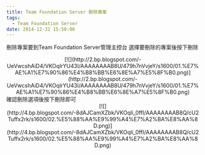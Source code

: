 ```yaml
---
title: Team Foundation Server 刪除專案
tags:
  - Team Foundation Server
date: 2014-12-31 15:50:00
---
```


刪除專案要到Team Foundation Server管理主控台
選擇要刪除的專案後按下刪除
<div class="separator" style="clear: both; text-align: center;">[![](http://2.bp.blogspot.com/-UeVwcshAiD4/VKOqlrYU43I/AAAAAAAAB8U/479h7nVvjeY/s1600/01.%E7%AE%A1%E7%90%86%E4%B8%BB%E6%8E%A7%E5%8F%B0.png)](http://2.bp.blogspot.com/-UeVwcshAiD4/VKOqlrYU43I/AAAAAAAAB8U/479h7nVvjeY/s1600/01.%E7%AE%A1%E7%90%86%E4%B8%BB%E6%8E%A7%E5%8F%B0.png)</div>
確認刪除選項後按下刪除即可
<div class="separator" style="clear: both; text-align: center;">[![](http://4.bp.blogspot.com/-8dAJCamXZbk/VKOqli_0ffI/AAAAAAAAB8Q/cU2Tuffx2rk/s1600/02.%E5%88%AA%E9%99%A4%E7%A2%BA%E8%AA%8D.png)](http://4.bp.blogspot.com/-8dAJCamXZbk/VKOqli_0ffI/AAAAAAAAB8Q/cU2Tuffx2rk/s1600/02.%E5%88%AA%E9%99%A4%E7%A2%BA%E8%AA%8D.png)</div>